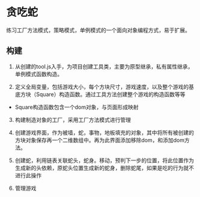 # 贪吃蛇
练习工厂方法模式，策略模式，单例模式的一个面向对象编程方式，易于扩展。
## 构建

1. 从创建的tool.js入手，为项目创建工具类，主要为原型继承，私有属性继承，单例模式函数构造。

2. 定义全局变量，包括游戏大小，每个方块尺寸，游戏速度，以及整个游戏的基底方块（Square）构造函数。通过工具方法创建整个游戏的构造函数等等

- Square构造函数包含一个dom对象，与页面形成映射

3. 构建制造对象的工厂，采用工厂方法模式进行管理

4. 创建游戏界面，作为被墙，蛇，事物，地板填充的对象，其中将所有被创建的方块对象保存再一个二维数组中。再为此界面添加移除dom，和添加dom方法。

5. 创建蛇，利用链表关联蛇头，蛇身。移动，预判下一步的位置，将此位置作为生成新的头依赖，原蛇头位置生成新的蛇身，删除蛇尾，如果是吃的行为就不进行此操作

6. 管理游戏